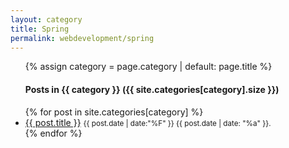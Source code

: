 ```yaml
---
layout: category
title: Spring
permalink: webdevelopment/spring
---
```


<ul class="posts-list">  
  {% assign category = page.category | default: page.title %}
  <h4>Posts in {{ category }} ({{ site.categories[category].size }})</h4> 
  {% for post in site.categories[category] %}   
    <li>
      <a class="post-title" href="{{ site.baseurl }}{{ post.url }}">{{ post.title }}</a>
      <small><time>
        {{ post.date | date:"%F" }} {{ post.date | date: "%a" }}.
      </time></small>
    </li>
  {% endfor %}
</ul>